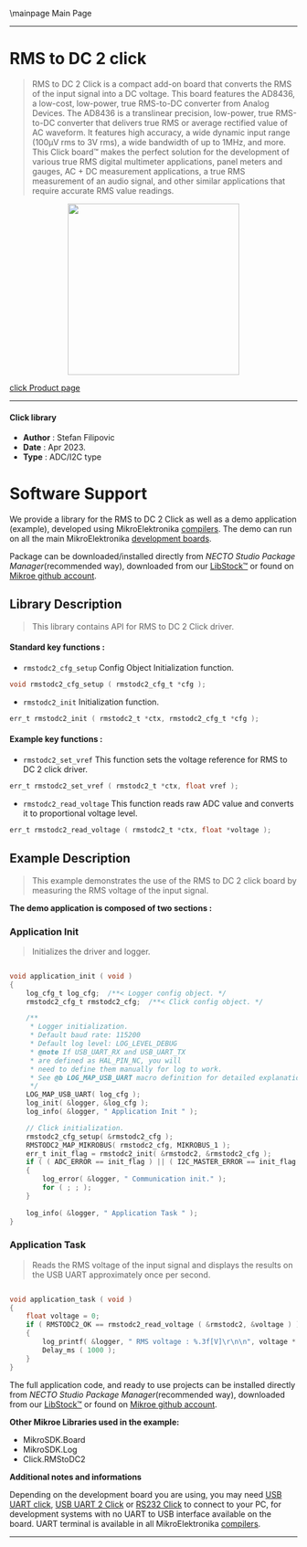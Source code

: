 \mainpage Main Page

---
# RMS to DC 2 click

> RMS to DC 2 Click is a compact add-on board that converts the RMS of the input signal into a DC voltage. This board features the AD8436, a low-cost, low-power, true RMS-to-DC converter from Analog Devices. The AD8436 is a translinear precision, low-power, true RMS-to-DC converter that delivers true RMS or average rectified value of AC waveform. It features high accuracy, a wide dynamic input range (100μV rms to 3V rms), a wide bandwidth of up to 1MHz, and more. This Click board™ makes the perfect solution for the development of various true RMS digital multimeter applications, panel meters and gauges, AC + DC measurement applications, a true RMS measurement of an audio signal, and other similar applications that require accurate RMS value readings.

<p align="center">
  <img src="https://download.mikroe.com/images/click_for_ide/rmstodc2_click.png" height=300px>
</p>

[click Product page](https://www.mikroe.com/rms-to-dc-2-click)

---


#### Click library

- **Author**        : Stefan Filipovic
- **Date**          : Apr 2023.
- **Type**          : ADC/I2C type


# Software Support

We provide a library for the RMS to DC 2 Click
as well as a demo application (example), developed using MikroElektronika
[compilers](https://www.mikroe.com/necto-studio).
The demo can run on all the main MikroElektronika [development boards](https://www.mikroe.com/development-boards).

Package can be downloaded/installed directly from *NECTO Studio Package Manager*(recommended way), downloaded from our [LibStock&trade;](https://libstock.mikroe.com) or found on [Mikroe github account](https://github.com/MikroElektronika/mikrosdk_click_v2/tree/master/clicks).

## Library Description

> This library contains API for RMS to DC 2 Click driver.

#### Standard key functions :

- `rmstodc2_cfg_setup` Config Object Initialization function.
```c
void rmstodc2_cfg_setup ( rmstodc2_cfg_t *cfg );
```

- `rmstodc2_init` Initialization function.
```c
err_t rmstodc2_init ( rmstodc2_t *ctx, rmstodc2_cfg_t *cfg );
```

#### Example key functions :

- `rmstodc2_set_vref` This function sets the voltage reference for RMS to DC 2 click driver.
```c
err_t rmstodc2_set_vref ( rmstodc2_t *ctx, float vref );
```

- `rmstodc2_read_voltage` This function reads raw ADC value and converts it to proportional voltage level.
```c
err_t rmstodc2_read_voltage ( rmstodc2_t *ctx, float *voltage );
```

## Example Description

> This example demonstrates the use of the RMS to DC 2 click board by measuring the RMS voltage of the input signal.

**The demo application is composed of two sections :**

### Application Init

> Initializes the driver and logger.

```c

void application_init ( void )
{
    log_cfg_t log_cfg;  /**< Logger config object. */
    rmstodc2_cfg_t rmstodc2_cfg;  /**< Click config object. */

    /** 
     * Logger initialization.
     * Default baud rate: 115200
     * Default log level: LOG_LEVEL_DEBUG
     * @note If USB_UART_RX and USB_UART_TX 
     * are defined as HAL_PIN_NC, you will 
     * need to define them manually for log to work. 
     * See @b LOG_MAP_USB_UART macro definition for detailed explanation.
     */
    LOG_MAP_USB_UART( log_cfg );
    log_init( &logger, &log_cfg );
    log_info( &logger, " Application Init " );

    // Click initialization.
    rmstodc2_cfg_setup( &rmstodc2_cfg );
    RMSTODC2_MAP_MIKROBUS( rmstodc2_cfg, MIKROBUS_1 );
    err_t init_flag = rmstodc2_init( &rmstodc2, &rmstodc2_cfg );
    if ( ( ADC_ERROR == init_flag ) || ( I2C_MASTER_ERROR == init_flag ) )
    {
        log_error( &logger, " Communication init." );
        for ( ; ; );
    }
    
    log_info( &logger, " Application Task " );
}

```

### Application Task

> Reads the RMS voltage of the input signal and displays the results on the USB UART approximately once per second.

```c

void application_task ( void )
{
    float voltage = 0;
    if ( RMSTODC2_OK == rmstodc2_read_voltage ( &rmstodc2, &voltage ) ) 
    {
        log_printf( &logger, " RMS voltage : %.3f[V]\r\n\n", voltage * RMSTODC2_RMS_VOLTAGE_COEF );
        Delay_ms ( 1000 );
    }
}

```

The full application code, and ready to use projects can be installed directly from *NECTO Studio Package Manager*(recommended way), downloaded from our [LibStock&trade;](https://libstock.mikroe.com) or found on [Mikroe github account](https://github.com/MikroElektronika/mikrosdk_click_v2/tree/master/clicks).

**Other Mikroe Libraries used in the example:**

- MikroSDK.Board
- MikroSDK.Log
- Click.RMStoDC2

**Additional notes and informations**

Depending on the development board you are using, you may need
[USB UART click](https://www.mikroe.com/usb-uart-click),
[USB UART 2 Click](https://www.mikroe.com/usb-uart-2-click) or
[RS232 Click](https://www.mikroe.com/rs232-click) to connect to your PC, for
development systems with no UART to USB interface available on the board. UART
terminal is available in all MikroElektronika
[compilers](https://shop.mikroe.com/compilers).

---
